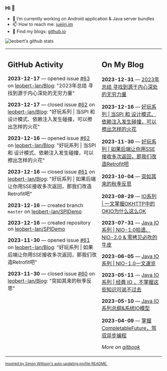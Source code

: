 ### Hi 👋

<!--
**leobert-lan/leobert-lan** is a ✨ _special_ ✨ repository because its `README.md` (this file) appears on your GitHub profile.

Here are some ideas to get you started:

- 🔭 I’m currently working on ...
- 🌱 I’m currently learning ...
- 👯 I’m looking to collaborate on ...
- 🤔 I’m looking for help with ...
- 💬 Ask me about ...
- 📫 How to reach me: ...
- 😄 Pronouns: ...
- ⚡ Fun fact: ...
-->

- 🔭 I’m currently working on Android application & Java server bundles
- 📫 How to reach me: [juejin.im](https://juejin.cn/user/2066737589654327)
- 👀 Find my blogs: [github.io](https://leobert-lan.github.io/)


![leobert's github stats](https://github-readme-stats.vercel.app/api?username=leobert-lan&show_icons=true&count_private=true)

<table><tr><td valign="top" width="60%">

## GitHub Activity
<!-- githubActivity starts -->
**2023-12-17** — opened issue [#63](https://github.com/leobert-lan/Blog/issues/63) on [leobert-lan/Blog](https://github.com/leobert-lan/Blog): "2023年总结 寻找到源于内心深处的无穷力量"

**2023-12-17** — closed issue [#62](https://github.com/leobert-lan/Blog/issues/62) on [leobert-lan/Blog](https://github.com/leobert-lan/Blog): "好玩系列 | 当SPI 和 设计模式、依赖注入发生碰撞，可以擦出怎样的火花"

**2023-12-16** — opened issue [#62](https://github.com/leobert-lan/Blog/issues/62) on [leobert-lan/Blog](https://github.com/leobert-lan/Blog): "好玩系列 | 当SPI 和 设计模式、依赖注入发生碰撞，可以擦出怎样的火花"

**2023-12-16** — closed issue [#61](https://github.com/leobert-lan/Blog/issues/61) on [leobert-lan/Blog](https://github.com/leobert-lan/Blog): "好玩系列 | 如果后端让你用SSE接收多次返回，那我们改造Retrofit吧"

**2023-12-16** — created branch `master` on [leobert-lan/SPIDemo](https://github.com/leobert-lan/SPIDemo)

**2023-12-16** — created repository on [leobert-lan/SPIDemo](https://github.com/leobert-lan/SPIDemo)

**2023-11-30** — opened issue [#61](https://github.com/leobert-lan/Blog/issues/61) on [leobert-lan/Blog](https://github.com/leobert-lan/Blog): "好玩系列 | 如果后端让你用SSE接收多次返回，那我们改造Retrofit吧"

**2023-11-30** — closed issue [#60](https://github.com/leobert-lan/Blog/issues/60) on [leobert-lan/Blog](https://github.com/leobert-lan/Blog): "突如其来的秋季反思"
<!-- githubActivity ends -->
</td><td valign="top" width="40%">

## On My Blog
<!-- blog starts -->
**2023-12-31** — [2023年总结 寻找到源于内心深处的无穷力量](https://juejin.cn/post/7317993627744436260)

**2023-12-16** — [好玩系列 | 当SPI 和 设计模式、依赖注入发生碰撞，可以擦出怎样的火花](https://juejin.cn/post/7312749480674770980)

**2023-11-30** — [好玩系列 | 如果后端让你用SSE接收多次返回，那我们改造Retrofit吧](https://juejin.cn/post/7307066283710726170)

**2023-10-04** — [突如其来的秋季反思](https://juejin.cn/post/7285373518837383223)

**2023-08-29** — [IO系列 | 一文掌握OKHTTP中的OKIO为什么这么OK](https://juejin.cn/post/7271659132380282899)

**2023-07-31** — [Java IO系列 | NIO-1.0拾遗、NIO-2.0 & 零拷贝必吹的牛皮](https://juejin.cn/post/7261162911616581691)

**2023-06-05** — [Java IO 系列 | NIO-1.0一文速览](https://juejin.cn/post/7241118721170702395)

**2023-05-11** — [Java IO系列 | 经典 IO ，不掌握这些知识可说不过去](https://juejin.cn/post/7231804508082159675)

**2023-05-10** — [Java IO 系列总纲&系统IO模型](https://juejin.cn/post/7231540022595141693)

**2023-04-09** — [掌握CompletableFuture，驾驭异步编程](https://juejin.cn/post/7219943233799159864)
<!-- blog ends -->
_More on [gitbook](https://leobert-lan.github.io/)_
</td></tr></table>

<sub><a href="https://simonwillison.net/2020/Jul/10/self-updating-profile-readme/">Inspired by Simon Willison's auto-updating profile README.</a></sub>